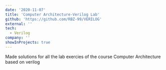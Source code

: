 ```yaml
---
date: '2020-11-07'
title: 'Computer Architecture-Verilog Lab'
github: 'https://github.com/RBZ-99/VERILOG'
external: ''
tech:
  - Verilog
company: ''
showInProjects: true
---
```


Made solutions for all the lab exercies of the course Computer Architecture based on verilog
